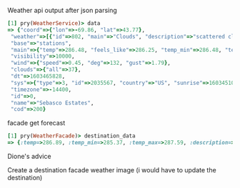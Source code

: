 Weather api output after json parsing

``` ruby
[1] pry(WeatherService)> data
=> {"coord"=>{"lon"=>-69.86, "lat"=>43.77},
 "weather"=>[{"id"=>802, "main"=>"Clouds", "description"=>"scattered clouds", "icon"=>"03d"}],
 "base"=>"stations",
 "main"=>{"temp"=>286.48, "feels_like"=>286.25, "temp_min"=>286.48, "temp_max"=>286.48, "pressure"=>1025, "humidity"=>81},
 "visibility"=>10000,
 "wind"=>{"speed"=>0.45, "deg"=>132, "gust"=>1.79},
 "clouds"=>{"all"=>37},
 "dt"=>1603465828,
 "sys"=>{"type"=>3, "id"=>2035567, "country"=>"US", "sunrise"=>1603451055, "sunset"=>1603489371},
 "timezone"=>-14400,
 "id"=>0,
 "name"=>"Sebasco Estates",
 "cod"=>200}
 ```


 facade get forecast
 ``` ruby
 [1] pry(WeatherFacade)> destination_data
=> {:temp=>286.89, :temp_min=>285.37, :temp_max=>287.59, :description=>"broken clouds"}
```

Dione's advice

Create a destination facade
  weather
  image (i would have to update the destination)
